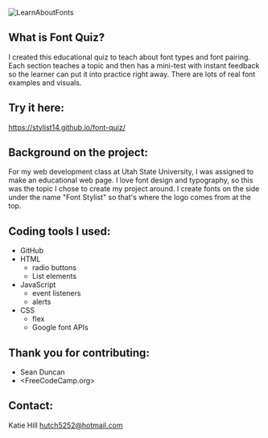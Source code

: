 ![LearnAboutFonts](https://user-images.githubusercontent.com/105233452/182481190-25c27d14-df0a-471f-ad80-e491af8797cb.png)
## What is Font Quiz?
I created this educational quiz to teach about font types and font pairing. Each section teaches a topic and then has a mini-test with instant feedback so the learner can put it into practice right away. There are lots of real font examples and visuals.

## Try it here:
https://stylist14.github.io/font-quiz/

## Background on the project:
For my web development class at Utah State University, I was assigned to make an educational web page. I love font design and typography, so this was the topic I chose to create my project around. I create fonts on the side under the name "Font Stylist" so that's where the logo comes from at the top.

## Coding tools I used:
* GitHub
* HTML
  * radio buttons
  * List elements
* JavaScript
  * event listeners
  * alerts
* CSS
  * flex
  * Google font APIs
  
## Thank you for contributing:
* Sean Duncan
* <FreeCodeCamp.org>

## Contact:
Katie Hill
hutch5252@hotmail.com
